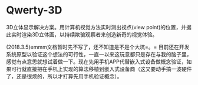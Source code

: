 # Qwerty-3D
3D立体显示解决方案。用计算机视觉方法实时测出视点(view point)的位置，并据此实时渲染3D立体画，以持续欺骗观察者来创造新奇的视觉体验。

(2018.3.5)emmm文档暂时先不写了，还不知道是不是个大坑=。=
目前还在开发系统原型以验证这个想法的可行性，一直一以来这玩意都只是存在与我的脑子里，感觉有点意思就想试着做一下。现在先用手机APP代替嵌入式设备做概念验证，如果可行就直接把在手机上实现的算法移植到嵌入式设备商（这又要动手搞一波硬件了，还是很烦的，所以才打算先用手机验证概念）。
